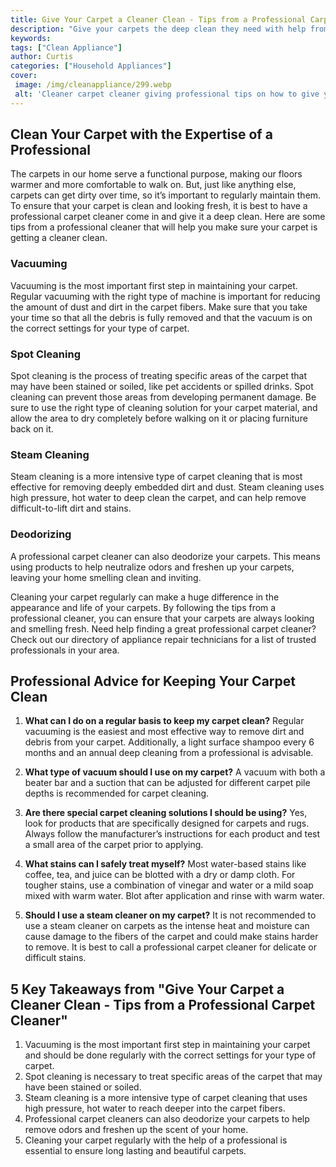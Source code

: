 ```yaml
---
title: Give Your Carpet a Cleaner Clean - Tips from a Professional Carpet Cleaner
description: "Give your carpets the deep clean they need with help from the experts Find out all the tips and tricks you should know when hiring a professional rug cleaner Get your carpets looking and smelling like new once again"
keywords: 
tags: ["Clean Appliance"]
author: Curtis
categories: ["Household Appliances"]
cover: 
 image: /img/cleanappliance/299.webp
 alt: 'Cleaner carpet cleaner giving professional tips on how to give your carpet a better clean'
---
```

## Clean Your Carpet with the Expertise of a Professional
The carpets in our home serve a functional purpose, making our floors warmer and more comfortable to walk on. But, just like anything else, carpets can get dirty over time, so it’s important to regularly maintain them. To ensure that your carpet is clean and looking fresh, it is best to have a professional carpet cleaner come in and give it a deep clean. Here are some tips from a professional cleaner that will help you make sure your carpet is getting a cleaner clean.

### Vacuuming
Vacuuming is the most important first step in maintaining your carpet. Regular vacuuming with the right type of machine is important for reducing the amount of dust and dirt in the carpet fibers. Make sure that you take your time so that all the debris is fully removed and that the vacuum is on the correct settings for your type of carpet.

### Spot Cleaning
Spot cleaning is the process of treating specific areas of the carpet that may have been stained or soiled, like pet accidents or spilled drinks. Spot cleaning can prevent those areas from developing permanent damage. Be sure to use the right type of cleaning solution for your carpet material, and allow the area to dry completely before walking on it or placing furniture back on it.

### Steam Cleaning
Steam cleaning is a more intensive type of carpet cleaning that is most effective for removing deeply embedded dirt and dust. Steam cleaning uses high pressure, hot water to deep clean the carpet, and can help remove difficult-to-lift dirt and stains.

### Deodorizing
A professional carpet cleaner can also deodorize your carpets. This means using products to help neutralize odors and freshen up your carpets, leaving your home smelling clean and inviting.

Cleaning your carpet regularly can make a huge difference in the appearance and life of your carpets. By following the tips from a professional cleaner, you can ensure that your carpets are always looking and smelling fresh. Need help finding a great professional carpet cleaner? Check out our directory of appliance repair technicians for a list of trusted professionals in your area.

## Professional Advice for Keeping Your Carpet Clean

1. **What can I do on a regular basis to keep my carpet clean?** 
Regular vacuuming is the easiest and most effective way to remove dirt and debris from your carpet. Additionally, a light surface shampoo every 6 months and an annual deep cleaning from a professional is advisable.

2. **What type of vacuum should I use on my carpet?** 
A vacuum with both a beater bar and a suction that can be adjusted for different carpet pile depths is recommended for carpet cleaning.

3. **Are there special carpet cleaning solutions I should be using?** 
Yes, look for products that are specifically designed for carpets and rugs. Always follow the manufacturer’s instructions for each product and test a small area of the carpet prior to applying.

4. **What stains can I safely treat myself?** 
Most water-based stains like coffee, tea, and juice can be blotted with a dry or damp cloth. For tougher stains, use a combination of vinegar and water or a mild soap mixed with warm water. Blot after application and rinse with warm water.

5. **Should I use a steam cleaner on my carpet?** 
It is not recommended to use a steam cleaner on carpets as the intense heat and moisture can cause damage to the fibers of the carpet and could make stains harder to remove. It is best to call a professional carpet cleaner for delicate or difficult stains.

## 5 Key Takeaways from "Give Your Carpet a Cleaner Clean - Tips from a Professional Carpet Cleaner" 
1. Vacuuming is the most important first step in maintaining your carpet and should be done regularly with the correct settings for your type of carpet.
2. Spot cleaning is necessary to treat specific areas of the carpet that may have been stained or soiled.
3. Steam cleaning is a more intensive type of carpet cleaning that uses high pressure, hot water to reach deeper into the carpet fibers.
4. Professional carpet cleaners can also deodorize your carpets to help remove odors and freshen up the scent of your home. 
5. Cleaning your carpet regularly with the help of a professional is essential to ensure long lasting and beautiful carpets.
